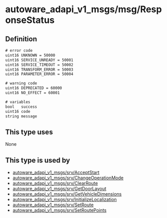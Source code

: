<!-- This file is generated by a tool. Do not edit directly. -->

# autoware_adapi_v1_msgs/msg/ResponseStatus

## Definition

```txt
# error code
uint16 UNKNOWN = 50000
uint16 SERVICE_UNREADY = 50001
uint16 SERVICE_TIMEOUT = 50002
uint16 TRANSFORM_ERROR = 50003
uint16 PARAMETER_ERROR = 50004

# warning code
uint16 DEPRECATED = 60000
uint16 NO_EFFECT = 60001

# variables
bool   success
uint16 code
string message
```

## This type uses

None

## This type is used by

- [autoware_adapi_v1_msgs/srv/AcceptStart](../../autoware_adapi_v1_msgs/srv/accept_start.md)
- [autoware_adapi_v1_msgs/srv/ChangeOperationMode](../../autoware_adapi_v1_msgs/srv/change_operation_mode.md)
- [autoware_adapi_v1_msgs/srv/ClearRoute](../../autoware_adapi_v1_msgs/srv/clear_route.md)
- [autoware_adapi_v1_msgs/srv/GetDoorLayout](../../autoware_adapi_v1_msgs/srv/get_door_layout.md)
- [autoware_adapi_v1_msgs/srv/GetVehicleDimensions](../../autoware_adapi_v1_msgs/srv/get_vehicle_dimensions.md)
- [autoware_adapi_v1_msgs/srv/InitializeLocalization](../../autoware_adapi_v1_msgs/srv/initialize_localization.md)
- [autoware_adapi_v1_msgs/srv/SetRoute](../../autoware_adapi_v1_msgs/srv/set_route.md)
- [autoware_adapi_v1_msgs/srv/SetRoutePoints](../../autoware_adapi_v1_msgs/srv/set_route_points.md)
